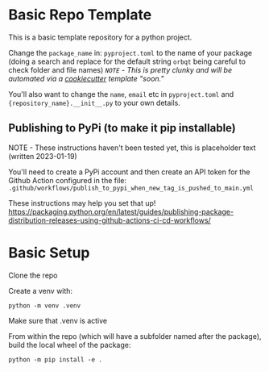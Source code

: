 # Basic Repo Template

This is a basic template repository for a python project. 

Change the `package_name` in: `pyproject.toml` to the name of your package (doing a search and replace for the default string `orbqt` being careful to check folder and file names) *`NOTE` - This is pretty clunky and will be automated via a [cookiecutter](https://github.com/cookiecutter/cookiecutter) template "soon."*


You'll also want to change the `name`, `email` etc in `pyproject.toml` and `{repository_name}.__init__.py` to your own details.

## Publishing to PyPi (to make it pip installable)

NOTE - These instructions haven't been tested yet, this is placeholder text (written 2023-01-19)

You'll need to create a PyPi account and then create an API token for the Github Action configured in the file: `.github/workflows/publish_to_pypi_when_new_tag_is_pushed_to_main.yml` 

These instructions may help you set that up! https://packaging.python.org/en/latest/guides/publishing-package-distribution-releases-using-github-actions-ci-cd-workflows/


# Basic Setup

Clone the repo

Create a venv with: 

```
python -m venv .venv
```

Make sure that .venv is active

From within the repo (which will have a subfolder named after the package), build the local wheel of the package: 

```
python -m pip install -e .
```

